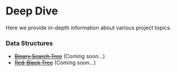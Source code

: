 # Deep Dive

Here we provide in-depth information about various project topics.

### Data Structures

- ~~[Binary Search Tree](https://haleyga.github.io/arboriculture/deep_dive/bst)~~ (Coming soon...)
- ~~[Red-Black Tree](https://haleyga.github.io/arboriculture/deep_dive/rbt)~~ (Coming soon...)